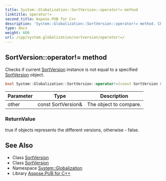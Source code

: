 ```yaml
---
title: System::Globalization::SortVersion::operator!= method
linktitle: operator!=
second_title: Aspose.PUB for C++
description: 'System::Globalization::SortVersion::operator!= method. Checks if current SortVersion instance is not equal to a specified SortVersion object in C++.'
type: docs
weight: 600
url: /cpp/system.globalization/sortversion/operator!=/
---
```

## SortVersion::operator!= method


Checks if current [SortVersion](../) instance is not equal to a specified [SortVersion](../) object.

```cpp
bool System::Globalization::SortVersion::operator!=(const SortVersion &other)
```


| Parameter | Type | Description |
| --- | --- | --- |
| other | const SortVersion\& | The object to compare. |

### ReturnValue

true if objects represents the different versions, otherwise - false.

## See Also

* Class [SortVersion](../)
* Class [SortVersion](../)
* Namespace [System::Globalization](../../)
* Library [Aspose.PUB for C++](../../../)
